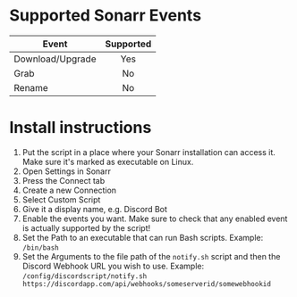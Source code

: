 # Supported Sonarr Events
| Event                 | Supported     |
| --------------------- |:-------------:|
| Download/Upgrade      | Yes           |
| Grab                  | No            |
| Rename                | No            |

# Install instructions
1. Put the script in a place where your Sonarr installation can access it. Make sure it's marked as executable on Linux.
2. Open Settings in Sonarr
3. Press the Connect tab
4. Create a new Connection
5. Select Custom Script
6. Give it a display name, e.g. Discord Bot
7. Enable the events you want. Make sure to check that any enabled event is actually supported by the script!
8. Set the Path to an executable that can run Bash scripts. Example: `/bin/bash`
9. Set the Arguments to the file path of the `notify.sh` script and then the Discord Webhook URL you wish to use. Example: `/config/discordscript/notify.sh https://discordapp.com/api/webhooks/someserverid/somewebhookid`
